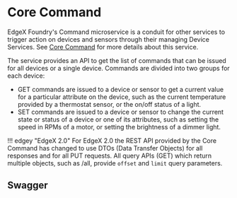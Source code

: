 # Core Command

EdgeX Foundry's Command microservice is a conduit for other services to
trigger action on devices and sensors through their managing Device
Services. See [Core Command](../../../microservices/core/command/Ch-Command/)  for more details about this service.

The service provides an API to get the list of commands that
can be issued for all devices or a single device. Commands are divided
into two groups for each device:

-   GET commands are issued to a device or sensor to get a current value
    for a particular attribute on the device, such as the current
    temperature provided by a thermostat sensor, or the on/off status of
    a light.
-   SET commands are issued to a device or sensor to change the current
    state or status of a device or one of its attributes, such as
    setting the speed in RPMs of a motor, or setting the brightness of a
    dimmer light.

!!! edgey "EdgeX 2.0"
    For EdgeX 2.0 the REST API provided by the Core Command has changed to use DTOs (Data Transfer Objects) for all responses and for all PUT requests. All query APIs (GET) which return multiple objects, such as /all, provide `offset` and `limit` query parameters.

## Swagger

<swagger-ui src="https://raw.githubusercontent.com/edgexfoundry/edgex-go/{{dev_version}}/openapi/{{api_version}}/core-command.yaml"/>